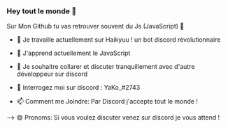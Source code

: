 ### Hey tout le monde  👋


 Sur Mon Github tu vas retrouver souvent du Js (JavaScript) 👋

- 🔭 Je travaille actuellement sur Haikyuu ! un bot discord révolutionnaire

- 🌱 J'apprend actuellement le JavaScript 

- 👯 Je souhaitre collarer et discuter tranquillement avec d'autre développeur sur discord 

- 💬 Interrogez moi sur discord : YaKo_#2743

- 📫 Comment me Joindre: Par Discord j'accepte tout le monde !

--> 😄 Pronoms: Si vous voulez discuter venez sur discord je vous attend ! 
